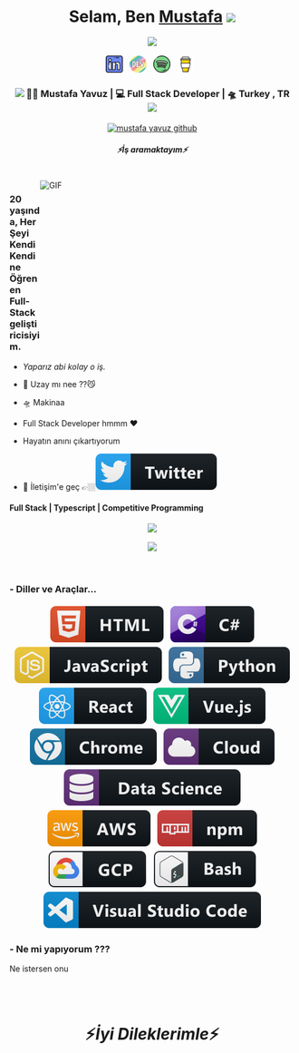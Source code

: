 <div align="center">
   <h1>Selam, Ben <a href="#">Mustafa</a> <img src="https://media.giphy.com/media/hvRJCLFzcasrR4ia7z/giphy.gif" width="25px"> </h1>
   
   
   <img src="https://pronoun.cyou/x/y?subject=He&object=Him&height=20"> 
</div>

<p align='center'>
   <a href="https://www.linkedin.com/in/mstkyvz/"><img height="30" src="https://raw.githubusercontent.com/8bithemant/8bithemant/master/linkedin.png?raw=true"></a>&nbsp;&nbsp;
<a href="https://dev.to/"><img height="30" src="https://raw.githubusercontent.com/8bithemant/8bithemant/master/devto.png?raw=true"></a>&nbsp;&nbsp;
<a href="https://open.spotify.com/user/21ephzc6s452bgef7cnyiivpa?si=938f2a9e481c41c9"><img height="30" src="https://raw.githubusercontent.com/8bithemant/8bithemant/master/spotify.png?raw=true"></a>&nbsp;&nbsp;
 <a href="https://www.coffee.com/hemant"><img height="30" src="https://raw.githubusercontent.com/8bithemant/8bithemant/master/coffee.jpg?raw=true"></a>&nbsp;&nbsp;
 </p>


<div align="center">
<h3><img src="https://media.giphy.com/media/WUlplcMpOCEmTGBtBW/giphy.gif" width="30"> 👨‍💻 Mustafa Yavuz | 💻 Full Stack Developer | 🛸 Turkey , TR <img src="https://media.giphy.com/media/WUlplcMpOCEmTGBtBW/giphy.gif" width="30"></h3>
</div>


<p align="center">
   <a href="https://visitor-badge.laobi.icu/badge?page_id=mstkyvz"> <img alt="mustafa yavuz github" src="https://visitor-badge.laobi.icu/badge?page_id=mstkyvz"> </a>
 </p>
 
 <h5 align="center">
   <i>⚡️İş aramaktayım⚡️</i>
  </h5>
 
 
<br />
<img align="right" height="270px" width="450px" alt="GIF" src="https://media.giphy.com/media/M9gbBd9nbDrOTu1Mqx/giphy.gif" />
<p align="center">
  <h3> 20 yaşında, Her Şeyi Kendi Kendine Öğrenen Full-Stack geliştiricisiyim.</h3>
</p>

 - <i>Yaparız abi kolay o iş.</i>
   
 - 🔭 Uzay mı nee ??😼

 - 🛸 Makinaa
 
 - Full Stack Developer hmmm :heart:
 
 - Hayatın anını çıkartıyorum
 
 - 💬 İletişim'e geç 👉🏼[<img src="https://raw.githubusercontent.com/8bithemant/8bithemant/master/svg/social/twitter.svg" >](https://www.instagram.com/muso_yavuz/)
 
 <p align="center">
  <h4> Full Stack | Typescript | Competitive Programming </h4>
   </p>




<!--  -->

<p align="center" >
<a href="https://github.com/anuraghazra/github-readme-stats"> 
    <img  src="https://github-readme-stats.vercel.app/api?username=mstkyvz&&show_icons=true&theme=radical"/>
  </a>

</p>

<p align="center" >
<a href="https://github-readme-stats.vercel.app/api/top-langs/?username=mstkyvz&langs_count=10&hide=vim%20script"> 
    <img  src="https://github-readme-stats.vercel.app/api/top-langs/?username=mstkyvz&langs_count=10&hide=vim%20script"/>
  </a>
</p>

<br />

### - Diller ve Araçlar...

<p align="center">
  <!-- For more icons please follow  https://github.com/MikeCodesDotNET/ColoredBadges -->
  <img src="https://raw.githubusercontent.com/8bithemant/8bithemant/master/svg/dev/languages/html.svg" alt="html" style="vertical-align:top; margin:4px">    
  <img src="https://raw.githubusercontent.com/8bithemant/8bithemant/master/svg/dev/languages/csharp.svg" alt="csharp" style="vertical-align:top; margin:4px">
  <img src="https://raw.githubusercontent.com/8bithemant/8bithemant/master/svg/dev/languages/js.svg" alt="js" style="vertical-align:top; margin:4px">
  <img src="https://raw.githubusercontent.com/8bithemant/8bithemant/master/svg/dev/languages/python.svg" alt="python" style="vertical-align:top; margin:4px">
  <img src="https://raw.githubusercontent.com/8bithemant/8bithemant/master/svg/dev/frameworks/react.svg" alt="react" style="vertical-align:top; margin:4px">
  <img src="https://raw.githubusercontent.com/8bithemant/8bithemant/master/svg/dev/frameworks/vue.svg" alt="vue" style="vertical-align:top; margin:4px">
  <img src="https://raw.githubusercontent.com/8bithemant/8bithemant/master/svg/dev/misc/chrome.svg" alt="chrome" style="vertical-align:top; margin:4px">
  <img src="https://raw.githubusercontent.com/8bithemant/8bithemant/master/svg/dev/misc/cloud.svg" alt="cloud" style="vertical-align:top; margin:4px">
  <img src="https://raw.githubusercontent.com/8bithemant/8bithemant/master/svg/dev/misc/datascience.svg" alt="datascience" style="vertical-align:top; margin:4px">
  <img src="https://raw.githubusercontent.com/8bithemant/8bithemant/master/svg/dev/services/aws.svg" alt="aws" style="vertical-align:top; margin:4px">
  <img src="https://raw.githubusercontent.com/8bithemant/8bithemant/master/svg/dev/services/npm.svg" alt="npm" style="vertical-align:top; margin:4px">
  <img src="https://raw.githubusercontent.com/8bithemant/8bithemant/master/svg/dev/services/gcp.svg" alt="gcp" style="vertical-align:top; margin:4px">
  <img src="https://raw.githubusercontent.com/8bithemant/8bithemant/master/svg/dev/tools/bash.svg" alt="bash" style="vertical-align:top; margin:4px">
  <img src="https://raw.githubusercontent.com/8bithemant/8bithemant/master/svg/dev/tools/visualstudio_code.svg" alt="vscode" style="vertical-align:top; margin:4px">
</p>

 ### - Ne mi yapıyorum ???
 
 Ne istersen onu

<br />

   
<br />

<h1 align='center'>⚡️<i>İyi Dileklerimle</i>⚡️</h1>

